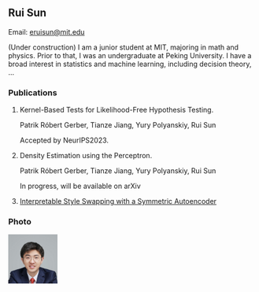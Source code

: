 ## Rui Sun
Email: eruisun@mit.edu

(Under construction) I am a junior student at MIT, majoring in math and physics. Prior to that, I was an undergraduate at Peking University. I have a broad interest in statistics and machine learning, including decision theory, ...

### Publications
1. Kernel-Based Tests for Likelihood-Free Hypothesis Testing.
   
   Patrik Róbert Gerber, Tianze Jiang, Yury Polyanskiy, Rui Sun
   
   Accepted by NeurIPS2023.

2. Density Estimation using the Perceptron.
   
   Patrik Róbert Gerber, Tianze Jiang, Yury Polyanskiy, Rui Sun
   
   In progress, will be available on arXiv

3. [Interpretable Style Swapping with a Symmetric Autoencoder](https://github.com/Sr-11/ruisun.github.io/blob/gh-pages/Rui%20Symmetric%20autoencoder%20for%20redatuming.pdf)

### Photo
<img src="https://github.com/Sr-11/ruisun.github.io/blob/gh-pages/Sr1.jpg" width="100px">
